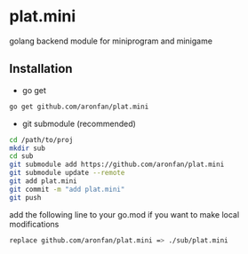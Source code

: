 # plat.mini
golang backend module for miniprogram and minigame

## Installation
* go get
```bash
go get github.com/aronfan/plat.mini
```
* git submodule (recommended)
```bash
cd /path/to/proj
mkdir sub
cd sub
git submodule add https://github.com/aronfan/plat.mini
git submodule update --remote
git add plat.mini
git commit -m "add plat.mini"
git push
```
add the following line to your go.mod if you want to make local modifications
```bash
replace github.com/aronfan/plat.mini => ./sub/plat.mini
```